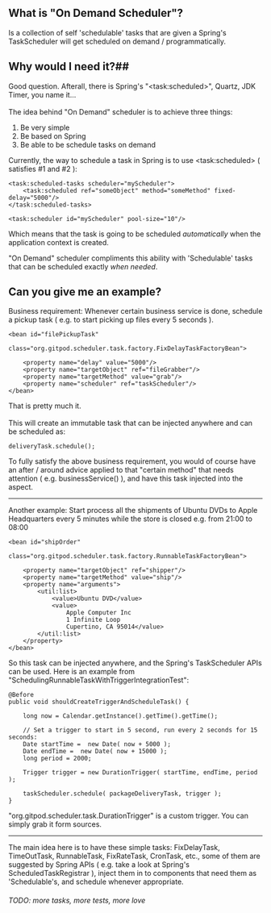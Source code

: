 ## What is "On Demand Scheduler"? ##

Is a collection of self 'schedulable' tasks that are given a Spring's TaskScheduler will get scheduled on demand / programmatically.

## Why would I need it?##

Good question. Afterall, there is Spring's "&lt;task:scheduled&gt;", Quartz, JDK Timer, you name it...<br/><br/>
The idea behind "On Demand" scheduler is to achieve three things:<br/>

1. Be very simple
2. Be based on Spring
3. Be able to be schedule tasks on demand<br/>

Currently, the way to schedule a task in Spring is to use &lt;task:scheduled&gt; ( satisfies #1 and #2 ):

    <task:scheduled-tasks scheduler="myScheduler">
        <task:scheduled ref="someObject" method="someMethod" fixed-delay="5000"/>
    </task:scheduled-tasks>

    <task:scheduler id="myScheduler" pool-size="10"/>

Which means that the task is going to be scheduled _automatically_ when the application context is created.<br/>

"On Demand" scheduler compliments this ability with 'Schedulable' tasks that can be scheduled exactly _when needed_.

## Can you give me an example? ##

Business requirement: Whenever certain business service is done, schedule a pickup task ( e.g. to start picking up files every 5 seconds ).

    <bean id="filePickupTask" 
          class="org.gitpod.scheduler.task.factory.FixDelayTaskFactoryBean">
        
        <property name="delay" value="5000"/>
        <property name="targetObject" ref="fileGrabber"/>
        <property name="targetMethod" value="grab"/>
        <property name="scheduler" ref="taskScheduler"/>
    </bean>

That is pretty much it.<br/><br/>
This will create an immutable task that can be injected anywhere and can be scheduled as:

    deliveryTask.schedule();

To fully satisfy the above business requirement, you would of course have an after / around advice applied to that "certain method" that needs attention ( e.g. businessService() ), and have this task injected into the aspect.
***
Another example: Start process all the shipments of Ubuntu DVDs to Apple Headquarters every 5 minutes while the store is closed e.g. from 21:00 to 08:00

    <bean id="shipOrder"
          class="org.gitpod.scheduler.task.factory.RunnableTaskFactoryBean">

        <property name="targetObject" ref="shipper"/>
        <property name="targetMethod" value="ship"/>
        <property name="arguments">
            <util:list>
                <value>Ubuntu DVD</value>
                <value>
                    Apple Computer Inc 
                    1 Infinite Loop
                    Cupertino, CA 95014</value>
            </util:list>
        </property>
    </bean>

So this task can be injected anywhere, and the Spring's TaskScheduler APIs can be used. Here is an example from "SchedulingRunnableTaskWithTriggerIntegrationTest":

    @Before
    public void shouldCreateTriggerAndScheduleTask() {

        long now = Calendar.getInstance().getTime().getTime();

        // Set a trigger to start in 5 second, run every 2 seconds for 15 seconds:
        Date startTime =  new Date( now + 5000 );
        Date endTime =  new Date( now + 15000 );
        long period = 2000;

        Trigger trigger = new DurationTrigger( startTime, endTime, period );

        taskScheduler.schedule( packageDeliveryTask, trigger );
    }

"org.gitpod.scheduler.task.DurationTrigger" is a custom trigger. You can simply grab it form sources.
***
The main idea here is to have these simple tasks: FixDelayTask, TimeOutTask, RunnableTask, FixRateTask, CronTask, etc., some of them are suggested by Spring APIs ( e.g. take a look at Spring's ScheduledTaskRegistrar ), inject them in to components that need them as 'Schedulable's, and schedule whenever appropriate.

###### _TODO: more tasks, more tests, more love_
